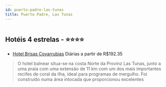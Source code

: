 ```yaml
---
id: puerto-padre-las-tunas
title: Puerto Padre, Las Tunas
---
```


<center><img src="http://photos.hotelbeds.com/giata/06/063455/063455a_hb_a_014.jpg" alt="" /></center>


## Hotéis 4 estrelas - ⭐️⭐️⭐️⭐️

-    [Hotel Brisas Covarrubias](https://www.hurb.com/hoteis/puerto-padre/hotel-brisas-covarrubias-JNP-JP025412?cmp=18055) Diárias a partir de R$192.35
   > O hotel balnear situa-se na costa Norte da Provinz Las Tunas, junto a uma praia com uma extensão de 11 km com um dos mais importantes recifes de coral da ilha, ideal para programas de mergulho. Foi construído numa área intocada que proporcionou excelentes
